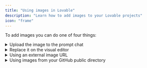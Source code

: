 ```yaml
---
title: "Using images in Lovable"
description: "Learn how to add images to your Lovable projects"
icon: "frame"
---
```


To add images you can do one of four things:

  <details>
<summary>Upload the image to the prompt chat</summary>
Simply upload them in the chat and explain to Lovable’s AI where and how you’d like them to appear in your project.

    

</details>
  <details>
<summary>Replace it on the visual editor</summary>
You can replace an existing image directly using the [visual editor](https://docs.lovable.dev/features/precision-edit#visual-edits) functionality: 

    

### Step 1
Click on "Edit" tool.

### Step 2
Select the image holder you would like to change.

        <figure><img src="/images/visual-edit-replace.png" alt="images/visual-edit-replace.png"><figcaption></figcaption></figure>

### Step 3
Change the image.

        <figure><img src="/images/visual-edit-image.png" alt="images/visual-edit-image.png"><figcaption></figcaption></figure>

</details>
  <details>
<summary>Using an external image URL</summary>
One way to add images to your project is by referencing an image from an external URL. This method allows you to use images hosted on external platforms like Unsplash, Imgur, or any other image-hosting service. Be mindful of use copyrights\!

    Here’s how to prompt Lovable to use an external image:

    

### Step 1
Find the image you want to use.

        For example, you can visit a site like Unsplash, select an image, and copy its URL.

### Step 2
In your project prompt, simply tell Lovable to use that image by specifying the URL. For example:

        ```
        Use the image from this URL 
        https://upload.wikimedia.org/wikipedia/commons/thumb/7/73/Pale_Blue_Dot.png/442px-Pale_Blue_Dot.png 
        for the hero section image.
        ```

</details>
  <details>
<summary>Using images from your GitHub public directory</summary>
Another method to add images to your Lovable project is by using images uploaded to the `public` directory of your connected GitHub repository. Here’s how you can do it:

    

### Connect your GitHub repository
Ensure your project is connected to your GitHub repo. [Here's how to connect your repo](https://docs.lovable.dev/integrations/git-integration).

### Locate the public folder
Inside your GitHub repository, navigate to the `public` directory. This folder is typically used for hosting assets like images that can be referenced in your project.

### Add file
Click on **Add file** and then from a dropdown, select **Upload files** option.
        <figure><img src="/assets/using-images-github-upload.png" alt="Selecting files for upload"><figcaption></figcaption></figure>

### Upload an image
The next step is to transfer your image to your repo:

        - Drag and drop the image into the public folder, or
        - Click on the **"choose your files"** link to browse and select the image file.
          <figure><img src="/assets/using-images-github-commiting.png" alt="Selecting files for upload"><figcaption></figcaption></figure>

### Commit the changes
After selecting your image, write a simple commit message (e.g., "Adding image files to be used in the app") and click **"Commit changes"** to save the file to your repo.

### Get the image path
Once the file is uploaded, select it and then click on the copy icon next to the file name to copy the image’s path. This path will be used in your Lovable prompt.
        <figure><img src="/assets/using-images-github-selecting.png" alt="Selecting files for upload"><figcaption></figcaption></figure>

### Use the image in Lovable
You can now reference this image in your project by using a prompt like the following:

        ```
        Add an additional image to the hero section. 
        This time, use this one from my local repo: public/c-64-close-up.jpg.jpeg
        ```

        Be sure to use your image name and path you copied in the previous step.

        
Uploading large images to your GitHub repo can cause it to grow in size, which can affect Lovable performance (longer repo cloning times, slower startup of previews/sandbox).

          Try to optimize your images before uploading them to your `public` folder by compressing them and using dimensions that are relevant to your use case. For example, don't use a full HD-sized image if it will only be displayed as a small icon.

    To help you better understand how to integrate images using the methods outlined above, we have a project you can explore: [Lovable Project Example](https://lovable.dev/projects/e823fedf-238d-4313-86a8-1fd4bfc2a9ba). In this project, you can see the actual prompts and how each method works in practice.

    Additionally, here's a public GitHub repository that includes the commits, uploaded images, and full implementation details. You can view the repository here: [GitHub: Adding Images Example](https://github.com/viborc/adding-images-example).

    Feel free to explore the project and repository to deepen your understanding and improve your implementation skills.
</details>
